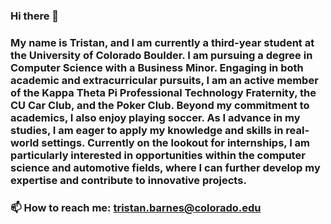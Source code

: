 ### Hi there 👋
### My name is Tristan, and I am currently a third-year student at the University of Colorado Boulder. I am pursuing a degree in Computer Science with a Business Minor. Engaging in both academic and extracurricular pursuits, I am an active member of the Kappa Theta Pi Professional Technology Fraternity, the CU Car Club, and the Poker Club. Beyond my commitment to academics, I also enjoy playing soccer. As I advance in my studies, I am eager to apply my knowledge and skills in real-world settings. Currently on the lookout for internships, I am particularly interested in opportunities within the computer science and automotive fields, where I can further develop my expertise and contribute to innovative projects.
### 📫 How to reach me: tristan.barnes@colorado.edu
